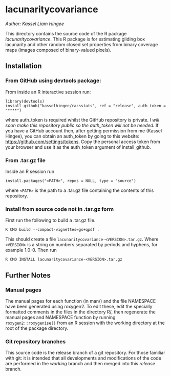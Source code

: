 # lacunaritycovariance 
*Author: Kassel Liam Hingee*

This directory contains the source code of the R package *lacunaritycovariance*. This R package is for estimating gliding box lacunarity and other random closed set properties from binary coverage maps (images composed of binary-valued pixels). 

## Installation
### From GitHub using devtools package:
From inside an R interactive session run:

    library(devtools)
    install_github("kasselhingee/racsstats", ref = "release", auth_token = "****")

where auth_token is required whilst the GitHub repository is private. 
*I will soon make this repository public so the auth_token will not be needed.* 
 If you have a GitHub account then, after getting permission from me (Kassel Hingee), you can obtain an auth_token by going to this website: https://github.com/settings/tokens.
 Copy the personal access token from your browser and use it as the auth_token argument of install_github.

### From .tar.gz file
Inside an R session run

    install.packages("<PATH>", repos = NULL, type = "source")

where `<PATH>` is the path to a .tar.gz file containing the contents of this repository.

### Install from source code not in .tar.gz form
First run the following to build a .tar.gz file.

    R CMD build --compact-vignettes=gs+qpdf . 

This should create a file `lacunaritycovariance-<VERSION>.tar.gz`. 
Where `<VERSION>` is a string on numbers separated by periods and hyphens, for example 1.0-0.
Then run 

    R CMD INSTALL lacunaritycovariance-<VERSION>.tar.gz

## Further Notes
### Manual pages
The manual pages for each function (in man/) and the file NAMESPACE have been generated using roxygen2. To edit these, edit the specially formatted comments in the files in the directory R/, then regenerate the manual pages and NAMESPACE function by running `roxygen2::roxygenise()` from an R session with the working directory at the root of the package directory.


### Git repository branches
This source code is the release branch of a git repository. For those familiar with git: it is intended that all developments and modifications of the code are performed in the *working* branch and then merged into this *release* branch.

